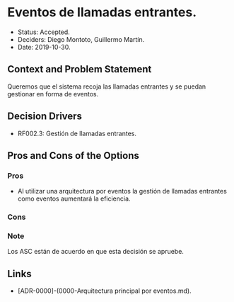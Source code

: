 # Eventos de llamadas entrantes.

* Status: Accepted.
* Deciders: Diego Montoto, Guillermo Martín.
* Date: 2019-10-30.


## Context and Problem Statement

Queremos que el sistema recoja las llamadas entrantes y se puedan gestionar en forma de eventos.

## Decision Drivers
* RF002.3: Gestión de llamadas entrantes.


## Pros and Cons of the Options

### Pros
* Al utilizar una arquitectura por eventos la gestión de llamadas entrantes como eventos aumentará la eficiencia.


### Cons

### Note
Los ASC están de acuerdo en que esta decisión se apruebe.

## Links 

* [ADR-0000]-(0000-Arquitectura principal por eventos.md).


